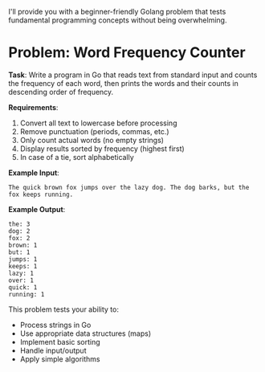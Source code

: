 I'll provide you with a beginner-friendly Golang problem that tests fundamental programming concepts without being overwhelming.

# Problem: Word Frequency Counter

**Task**: Write a program in Go that reads text from standard input and counts the frequency of each word, then prints the words and their counts in descending order of frequency.

**Requirements**:

1. Convert all text to lowercase before processing
2. Remove punctuation (periods, commas, etc.)
3. Only count actual words (no empty strings)
4. Display results sorted by frequency (highest first)
5. In case of a tie, sort alphabetically

**Example Input**:

```
The quick brown fox jumps over the lazy dog. The dog barks, but the fox keeps running.
```

**Example Output**:

```
the: 3
dog: 2
fox: 2
brown: 1
but: 1
jumps: 1
keeps: 1
lazy: 1
over: 1
quick: 1
running: 1
```

This problem tests your ability to:

- Process strings in Go
- Use appropriate data structures (maps)
- Implement basic sorting
- Handle input/output
- Apply simple algorithms

